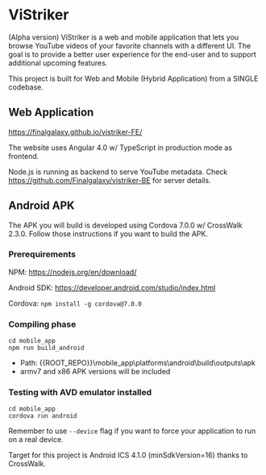 # ViStriker
(Alpha version)
ViStriker is a web and mobile application that lets you browse YouTube videos of your favorite channels with a different UI. The goal is to provide a better user experience for the end-user and to support additional upcoming features.

This project is built for Web and Mobile (Hybrid Application) from a SINGLE codebase.

## Web Application
https://finalgalaxy.github.io/vistriker-FE/

The website uses Angular 4.0 w/ TypeScript in production mode as frontend.

Node.js is running as backend to serve YouTube metadata. Check https://github.com/Finalgalaxy/vistriker-BE for server details.

## Android APK
The APK you will build is developed using Cordova 7.0.0 w/ CrossWalk 2.3.0.
Follow those instructions if you want to build the APK.

### Prerequirements

NPM: https://nodejs.org/en/download/

Android SDK: https://developer.android.com/studio/index.html

Cordova: `npm install -g cordova@7.0.0`

### Compiling phase
```
cd mobile_app
npm run build_android
```
- Path: {{ROOT_REPO}}\mobile_app\platforms\android\build\outputs\apk
- armv7 and x86 APK versions will be included

### Testing with AVD emulator installed
```
cd mobile_app
cordova run android
```
Remember to use `--device` flag if you want to force your application to run on a real device.

Target for this project is Android ICS 4.1.0 (minSdkVersion=16) thanks to CrossWalk.